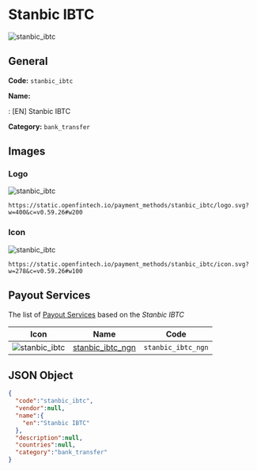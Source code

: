 
# Stanbic IBTC 
![stanbic_ibtc](https://static.openfintech.io/payment_methods/stanbic_ibtc/logo.svg?w=400&c=v0.59.26#w200)  

## General 
**Code:** `stanbic_ibtc` 
 
**Name:** 
 
:	[EN] Stanbic IBTC 
 
**Category:** `bank_transfer` 
 

## Images 

### Logo 
![stanbic_ibtc](https://static.openfintech.io/payment_methods/stanbic_ibtc/logo.svg?w=400&c=v0.59.26#w200)  

```
https://static.openfintech.io/payment_methods/stanbic_ibtc/logo.svg?w=400&c=v0.59.26#w200
```  

### Icon 
![stanbic_ibtc](https://static.openfintech.io/payment_methods/stanbic_ibtc/icon.svg?w=278&c=v0.59.26#w100)  

```
https://static.openfintech.io/payment_methods/stanbic_ibtc/icon.svg?w=278&c=v0.59.26#w100
```  

## Payout Services 
 
The list of [Payout Services](/payout-services/) based on the _Stanbic IBTC_ 

|Icon|Name|Code| 
|:---:|:---:|:---:| 
|![stanbic_ibtc](https://static.openfintech.io/payout_methods/stanbic_ibtc/icon.svg?w=278&c=v0.59.26#w40) |[stanbic_ibtc_ngn](/payout-services/stanbic_ibtc_ngn/)|`stanbic_ibtc_ngn`| 
 

## JSON Object 

```json
{
  "code":"stanbic_ibtc",
  "vendor":null,
  "name":{
    "en":"Stanbic IBTC"
  },
  "description":null,
  "countries":null,
  "category":"bank_transfer"
}
```  
